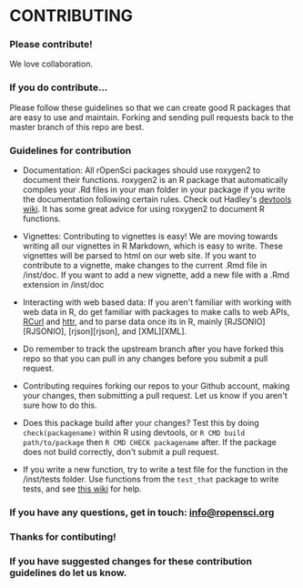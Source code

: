 # CONTRIBUTING #

### Please contribute! 
We love collaboration. 

### If you do contribute... 
Please follow these guidelines so that we can create good R packages that are easy to use and maintain. Forking and sending pull requests back to the master branch of this repo are best. 

### Guidelines for contribution
+ Documentation: All rOpenSci packages should use roxygen2 to document their functions. roxygen2 is an R package that automatically compiles your .Rd files in your man folder in your package if you write the documentation following certain rules. Check out Hadley's [devtools wiki][roxygen2]. It has some great advice for using roxygen2 to document R functions.

+ Vignettes: Contributing to vignettes is easy! We are moving towards writing all our vignettes in R Markdown, which is easy to write. These vignettes will be parsed to html on our web site. If you want to contribute to a vignette, make changes to the current .Rmd file in /inst/doc. If you want to add a new vignette, add a new file with a .Rmd extension in /inst/doc

+ Interacting with web based data: If you aren't familiar with working with web data in R, do get familiar with packages to make calls to web APIs, [RCurl][rcurl] and [httr][httr], and to parse data once its in R, mainly [RJSONIO][RJSONIO], [rjson][rjson], and [XML][XML].

+ Do remember to track the upstream branch after you have forked this repo so that you can pull in any changes before you submit a pull request. 

+ Contributing requires forking our repos to your Github account, making your changes, then submitting a pull request. Let us know if you aren't sure how to do this.

+ Does this package build after your changes? Test this by doing `check(packagename)` within R using devtools, or `R CMD build path/to/package` then `R CMD CHECK packagename` after. If the package does not build correctly, don't submit a pull request. 

+ If you write a new function, try to write a test file for the function in the /inst/tests folder. Use functions from the `test_that` package to write tests, and see [this wiki][wikitest] for help.

### If you have any questions, get in touch: [info@ropensci.org](mailto:info@ropensci.org)

### Thanks for contibuting!

### If you have suggested changes for these contribution guidelines do let us know.

[roxygen2]: https://github.com/hadley/devtools/wiki/Documenting-functions
[RCurl]: http://cran.r-project.org/web/packages/RCurl/index.html
[httr]: http://cran.r-project.org/web/packages/httr/index.html
[wikitest]: https://github.com/hadley/devtools/wiki/Testing
